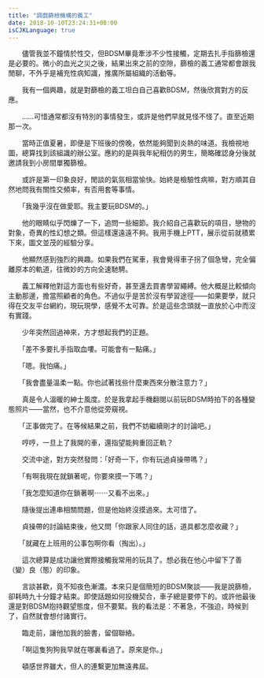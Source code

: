 ```yaml
---
title: "調戲篩檢機構的義工"
date: 2018-10-10T23:24:31+08:00
isCJKLanguage: true
---
```


　　儘管我並不鐘情於性交，但BDSM畢竟牽涉不少性接觸，定期去扎手指篩檢還是必要的。微小的血光之災之後，結果出來之前的空隙，篩檢的義工通常都會跟我閒聊，不外乎是補充性病知識，推廣所屬組織的活動等。

　　我有一個興趣，就是對篩檢的義工坦白自己喜歡BDSM，然後欣賞對方的反應。

　　……可惜通常都沒有特別的事情發生，或許是他們早就見怪不怪了。直至近期那一次。

　　當時正值夏暑，即便是下班後的傍晚，依然能夠聞到炎熱的味道。我檢視地圖，總算找到該組識的辦公室。應約的是與我年紀相仿的男生，簡略確認身分後就邀請我到小房間單獨篩檢。

　　或許是第一印象良好，閒談的氣氛相當愉快。始終是檢驗性病嘛，對方順其自然地問我有關性交頻率，有否用套等事情。

　　「我幾乎沒在做愛耶。我主要玩BDSM的。」

　　他的眼睛似乎閃爍了一下，追問一些細節。我介紹自己喜歡玩的項目，戀物的對象，奇異的性幻想之類。但這樣還遠遠不夠。我用手機上PTT，展示從前就積累下來，圖文並茂的經驗分享。

　　他顯然感到強烈的興趣。如果我們在駕車，我會覺得車子拐了個急彎，完全偏離原本的軌道，往微妙的方向全速馳騁。

　　義工解釋他對這方面也有些好奇，甚至還去買書學習繩縛。他大概是比較傾向主動那邊，擔當照顧者的角色。不過似乎是苦於沒有學習途徑——如果要學，就只得在交友平台網約，現玩現學，感覺不太可靠。於是這些念頭就一直放於心中而沒有實踐。

　　少年突然回過神來，方才想起我們的正題。

　　「差不多要扎手指取血嘍。可能會有一點痛。」

　　「嗯。我怕痛。」

　　「我會盡量溫柔一點。你也試著找些什麼東西來分散注意力？」

　　真是令人溫暖的紳士風度。於是我拿起手機翻閱以前玩BDSM時拍下的各種變態照片——當然，也不介意他從旁窺視。

　　「正事做完了。在等候結果之前，我們不妨繼續剛才的討論吧。」

　　哼哼，一旦上了我開的車，還指望能夠重回正軌？

　　交流中途，對方突然發問：「好奇一下，你有玩過貞操帶嗎？」

　　「有啊我現在就鎖著呢，你要來摸一下嗎？」

　　「我怎麼知道你在鎖著啊⋯⋯又看不出來。」

　　隨後提出連串相關問題，但是他始終沒摸過來。太可惜了。

　　貞操帶的討論結束後，他又問「你跟家人同住的話，道具都怎麼收藏？」

　　「就藏在上班用的公事包啊你看（掏出）。」

　　這次總算是成功讓他實際接觸我常用的玩具了。想必我在他心中留下了善（變）良（態）的印象。


　　言談甚歡，竟不知夜色漸濃。本來只是個簡短的BDSM聚談——我是說篩檢，卻耗時九十分鐘才結束。即使話題如何投機契合，車子總是要停下的。或許他最後還是對BDSM抱持觀望態度，但不要緊。我的看法是：不著急，不強迫，時候到了，自然就會想付諸實行。

　　臨走前，讓他加我的臉書，留個聯絡。

　　「啊這隻狗狗我早就在哪裏看過了。原來是你。」

　　頓感世界雖大，但人的連繫更加無遠弗屆。
